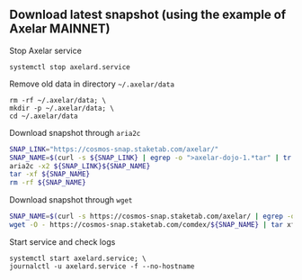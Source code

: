 ## Download latest snapshot (using the example of Axelar MAINNET)  
Stop Axelar service  
```
systemctl stop axelard.service
```  

Remove old data in directory `~/.axelar/data`  
```
rm -rf ~/.axelar/data; \
mkdir -p ~/.axelar/data; \
cd ~/.axelar/data
```

Download snapshot through `aria2c`  
```bash
SNAP_LINK="https://cosmos-snap.staketab.com/axelar/"
SNAP_NAME=$(curl -s ${SNAP_LINK} | egrep -o ">axelar-dojo-1.*tar" | tr -d ">")
aria2c -x2 ${SNAP_LINK}${SNAP_NAME}
tar -xf ${SNAP_NAME}
rm -rf ${SNAP_NAME}
```

Download snapshot through `wget`  
```bash
SNAP_NAME=$(curl -s https://cosmos-snap.staketab.com/axelar/ | egrep -o ">axelar-dojo-1.*tar" | tr -d ">"); \
wget -O - https://cosmos-snap.staketab.com/comdex/${SNAP_NAME} | tar xf -
```

Start service and check logs  
```
systemctl start axelard.service; \
journalctl -u axelard.service -f --no-hostname
```

